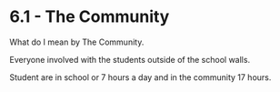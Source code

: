 # 6.1 - The Community

What do I mean by The Community. 

Everyone involved with the students outside of the school walls. 

Student are in school or 7 hours a day and in the community 17 hours. 